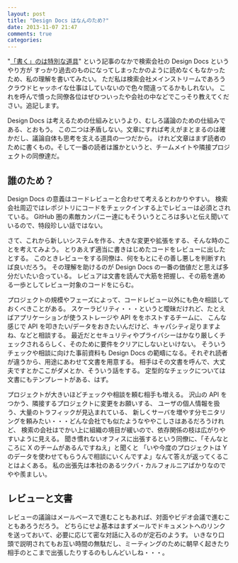 ```yaml
---
layout: post
title: "Design Docs はなんのため?"
date: 2013-11-07 21:47
comments: true
categories: 
---
```


"[「書く」のは特別な道具](http://d.hatena.ne.jp/naoya/20131107)" という記事のなかで検索会社の Design Docs というやり方が
すっかり過去のものになってしまったかのように読めなくもなかったため、私の理解を書いてみたい。
ただ私は検索会社メインストリームであろうクラウドヒャッホイな仕事はしていないので色々間違ってるかもしれない。
これを呼んで憤った同僚各位はぜひついったや会社の中などでこっそり教えてください。追記します。

Design Docs は考えるための仕組みというより、むしろ議論のための仕組みである、とおもう。
この二つは矛盾しない。文章にすれば考えがまとまるのは確かだし、議論自体も思考を支える道具の一つだから。
けれど文章はまず読者のために書くもの。そして一番の読者は誰かというと、チームメイトや隣接プロジェクトの同僚達だ。

## 誰のため？

Design Docs の意義はコードレビューと合わせて考えるとわかりやすい。
検索会社周辺ではレポジトリにコードをチェックインする上でレビューは必須とされている。
GitHub 圏の素敵カンパニー達にもそういうところは多いと伝え聞いているので、特段珍しい話ではない。

さて、これから新しいシステムを作る、大きな変更や拡張をする、そんな時のことを考えてみよう。
とりあえず適当に書きはじめたコードをレビューに出したとする。
このときレビューをする同僚は、何をもとにその善し悪しを判断すれば良いだろう。
その理解を助けるのが Design Docs の一番の価値だと思えば多分だいたい合っている。
レビュアは文書を読んで大筋を把握し、その筋を進める一歩としてレビュー対象のコードをにらむ。

プロジェクトの規模やフェーズによって、コードレビュー以外にも色々相談しておくべきことがある。
スケーラビリティ・・・というと曖昧だけれど、たとえばアプリケーションが使うストレージや API ををホストするチームに、
こんな感じで API を叩きたい/データをおきたいんだけど、キャパシティ足りますよね、などと相談する。
最近だとセキュリティやプライバシーはかなり厳しくチェックされるらしく、そのために要件をクリアにしないといけない。
そういうチェックや相談に向けた事前資料も Design Docs の範疇になる。それぞれ読者が違うから、用途にあわせて文書を用意する。
相手はその文書を呼んで、大丈夫ですとかここがダメとか、そういう話をする。
定型的なチェックについては文書にもテンプレートがある、はず。

プロジェクトが大きいほどチェックや相談を頼む相手も増える。
沢山の API をつかう、隣接するプロジェクトに変更をお願いする、
ユーザの個人情報を扱う、大量のトラフィックが見込まれている、
新しくサーバを増やす分モニタリングを頼みたい・・・どんな会社でも似たようなややこしさはあるだろうけれど、
検索の会社はでかい上に組織の境目が緩いので、依存関係の枝は広がりやすいように見える。
聞き慣れないオフィスに出張するという同僚に、「そんなところに X のチームがあるんですねえ」と聞くと
「いや今度のプロジェクトは Y のデータを使わせてもらうんで相談にいくんですよ」なんて答えが返ってくることはよくある。
私の出張先は本社のあるツクバ・カルフォルニアばかりなのでやや羨ましい。

## レビューと文書

レビューの議論はメールベースで進むこともあれば、対面やビデオ会議で進むこともあろうだろう。
どちらにせよ基本はまずメールでドキュメントへのリンクを送っておいて、必要に応じて密な対話に入るのが定石のようす。
いきなり口頭で説明されてもお互い時間の無駄だし、ミーティングのために朝早く起きたり相手のとこまで出張したりするのもしんどいしね・・・。



